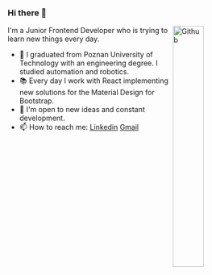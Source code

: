 ### Hi there 👋

<img width="35%" align="right" alt="Github" src="https://user-images.githubusercontent.com/48678280/88862734-4903af80-d201-11ea-968b-9c939d88a37c.gif" />

I'm a Junior Frontend Developer who is trying to learn new things every day.

- 🔭 I graduated from Poznan University of Technology with an engineering degree. I studied automation and robotics.
- 📚 Every day I work with React implementing new solutions for the Material Design for Bootstrap.
- 👯 I'm open to new ideas and constant development.
- 📫 How to reach me: [Linkedin](www.linkedin.com/in/jroszak) [Gmail](mailto:jacekroszak.poczta@gmail.com)
